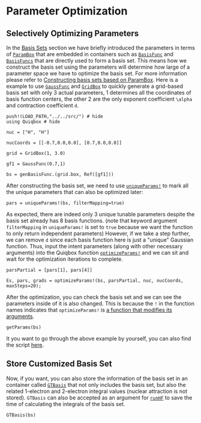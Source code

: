 # Parameter Optimization

## Selectively Optimizing Parameters 

In the [Basis Sets](@ref) section we have briefly introduced the parameters in terms of 
[`ParamBox`](@ref) that are embedded in containers such as [`BasisFunc`](@ref) and [`BasisFuncs`](@ref) that are directly used to form a basis set. This means how we construct the basis set using the parameters will determine how large of a parameter space we have to optimize the basis set. For more information please refer to [Constructing basis sets based on ParamBox](@ref). Here is a example to use [`GaussFunc`](@ref) and [`GridBox`](@ref) to quickly generate a grid-based basis set with only 3 actual parameters, 1 determines all the coordinates of basis function centers, the other 2 are the only exponent coefficient ``\alpha`` and contraction coefficient ``d``.
```@repl 4
push!(LOAD_PATH,"../../src/") # hide
using Quiqbox # hide

nuc = ["H", "H"]

nucCoords = [[-0.7,0.0,0.0], [0.7,0.0,0.0]]

grid = GridBox(1, 3.0)

gf1 = GaussFunc(0.7,1)

bs = genBasisFunc.(grid.box, Ref([gf1]))
```

After constructing the basis set, we need to use [`uniqueParams!`](@ref) to mark all the 
unique parameters that can also be optimized later:
```@repl 4
pars = uniqueParams!(bs, filterMapping=true)
```

As expected, there are indeed only 3 unique tunable parameters despite the basis set already has 8 basis functions. (note that keyword argument `filterMapping` in `uniqueParams!` is set to `true` because we want the function to only return independent parameters) However, if we take a step further, we can remove ``d`` since each basis function here is just a "unique" Gaussian function. Thus, input the intent parameters (along with other necessary arguments) into the Quiqbox function [`optimizeParams!`](@ref) and we can sit and wait for the optimization iterations to complete.
```@repl 4
parsPartial = [pars[1], pars[4]]

Es, pars, grads = optimizeParams!(bs, parsPartial, nuc, nucCoords, maxSteps=20);
```

After the optimization, you can check the basis set and we can see the parameters inside of it is also changed. This is because the `!` in the function names indicates that `optimizeParams!` is [a function that modifies its arguments](https://docs.julialang.org/en/v1/manual/style-guide/#bang-convention).
```@repl 4
getParams(bs)
```

It you want to go through the above example by yourself, you can also find the script [here](https://github.com/frankwswang/Quiqbox.jl/blob/main/examples/OptimizeParams.jl).

## Store Customized Basis Set

Now, if you want, you can also store the information of the basis set in an container called [`GTBasis`](@ref) that not only includes the basis set, but also the related 1-electron and 2-electron integral values (nuclear attraction is not stored). `GTBasis` can also be accepted as an argument for [`runHF`](@ref) to save the time of calculating the integrals of the basis set.
```@repl 4
GTBasis(bs)
```